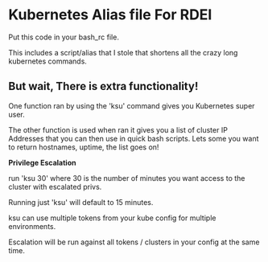 # Kubernetes Alias file For RDEI

Put this code in your bash_rc file. 

This includes a script/alias that I stole that shortens all the crazy long kubernetes commands.

## But wait, There is extra functionality!

One function ran by using the 'ksu' command gives you Kubernetes super user.

The other function is used when ran it gives you a list of cluster IP Addresses that you can then use in 
quick bash scripts. Lets some you want to return hostnames, uptime, the list goes on!

**Privilege Escalation**

run 'ksu 30' where 30 is the number of minutes you want access to the cluster with escalated privs. 

Running just 'ksu' will default to 15 minutes.

ksu can use multiple tokens from your kube config for multiple environments.

Escalation will be run against all tokens / clusters in your config at the same time.
